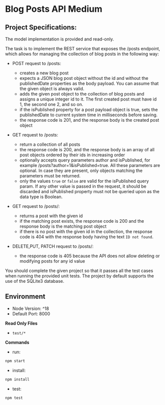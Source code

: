 # Blog Posts API Medium



## Project Specifications:
The model implementation is provided and read-only.


The task is to implement the REST service that exposes the /posts endpoint, which allows for managing the collection of blog posts in the following way:

- POST request to /posts:
    - creates a new blog post
    - expects a JSON blog post object without the id and without the publishedDate properties as the body payload. You can assume that the given object is always valid.
    - adds the given post object to the collection of blog posts and assigns a unique integer id to it. The first created post must have id 1, the second one 2, and so on.
    - if the isPublished property for a post payload object is true, sets the publishedDate to current system time in milliseconds before saving.
    - the response code is 201, and the response body is the created post object
 

- GET request to /posts:
    - return a collection of all posts
    - the response code is 200, and the response body is an array of all post objects ordered by their ids in increasing order
    - optionally accepts query parameters author and isPublished, for example /posts?author=1&isPublished=true. All these parameters are optional. In case they are present, only objects matching the parameters must be returned.
    - only the values `true` or `false` are valid for the isPublished query param. If any other value is passed in the request, it should be discarded and isPublished property must not be queried upon as the data type is Boolean.
 
- GET request to /posts/<id>:
    - returns a post with the given id
    - if the matching post exists, the response code is 200 and the response body is the matching post object
    - if there is no post with the given id in the collection, the response code is 404 with the response body having the text `ID not found`.
 

- DELETE,PUT, PATCH request to /posts/<id>:
    - the response code is 405 because the API does not allow deleting or modifying posts for any id value
 
You should complete the given project so that it passes all the test cases when running the provided unit tests. The project by default supports the use of the SQLite3 database.
## Environment 
- Node Version: ^18
- Default Port: 8000

**Read Only Files**
- `test/*`

**Commands**
- run: 
```bash
npm start
```
- install: 
```bash
npm install
```
- test: 
```bash
npm test
```

